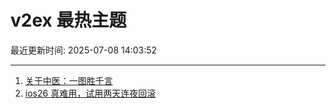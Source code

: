 # v2ex 最热主题

最近更新时间: 2025-07-08 14:03:52

--- 
1. [关于中医：一图胜千言](https://www.v2ex.com/t/1143638) 
2. [ios26 真难用，试用两天连夜回滚](https://www.v2ex.com/t/1143639) 
